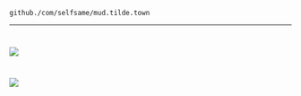 

`github./com/selfsame/mud.tilde.town`

_________

# ![](./data/img/mud.png)

# ![](./data/img/mud2.png)